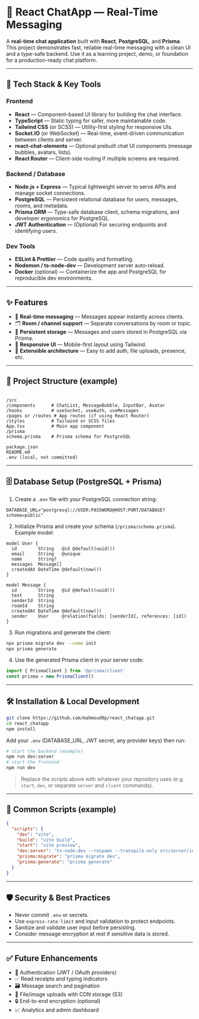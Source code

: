 # 💬 React ChatApp — Real-Time Messaging

A **real-time chat application** built with **React**, **PostgreSQL**, and **Prisma**. This project demonstrates fast, reliable real-time messaging with a clean UI and a type-safe backend. Use it as a learning project, demo, or foundation for a production-ready chat platform.

---

## 🚀 Tech Stack & Key Tools

### **Frontend**
- **React** — Component-based UI library for building the chat interface.
- **TypeScript** — Static typing for safer, more maintainable code.
- **Tailwind CSS** (or SCSS) — Utility-first styling for responsive UIs.
- **Socket.IO** (or WebSocket) — Real-time, event-driven communication between clients and server.
- **react-chat-elements** — Optional prebuilt chat UI components (message bubbles, avatars, lists).
- **React Router** — Client-side routing if multiple screens are required.

### **Backend / Database**
- **Node.js + Express** — Typical lightweight server to serve APIs and manage socket connections.
- **PostgreSQL** — Persistent relational database for users, messages, rooms, and metadata.
- **Prisma ORM** — Type-safe database client, schema migrations, and developer ergonomics for PostgreSQL.
- **JWT Authentication** — (Optional) For securing endpoints and identifying users.

### **Dev Tools**
- **ESLint & Prettier** — Code quality and formatting.
- **Nodemon / ts-node-dev** — Development server auto-reload.
- **Docker** (optional) — Containerize the app and PostgreSQL for reproducible dev environments.

---

## ✨ Features

- 📡 **Real-time messaging** — Messages appear instantly across clients.
- 🗂 **Room / channel support** — Separate conversations by room or topic.
- 💾 **Persistent storage** — Messages and users stored in PostgreSQL via Prisma.
- 📱 **Responsive UI** — Mobile-first layout using Tailwind.
- 🧩 **Extensible architecture** — Easy to add auth, file uploads, presence, etc.

---

## 📂 Project Structure (example)

```

/src
/components      # ChatList, MessageBubble, InputBar, Avatar
/hooks           # useSocket, useAuth, useMessages
/pages or /routes # App routes (if using React Router)
/styles          # Tailwind or SCSS files
App.tsx          # Main app component
/prisma
schema.prisma    # Prisma schema for PostgreSQL

package.json
README.md
.env (local, not committed)

````

---

## 🗄 Database Setup (PostgreSQL + Prisma)

1. Create a `.env` file with your PostgreSQL connection string:

```env
DATABASE_URL="postgresql://USER:PASSWORD@HOST:PORT/DATABASE?schema=public"
````

2. Initialize Prisma and create your schema (`/prisma/schema.prisma`). Example model:

```prisma
model User {
  id        String   @id @default(uuid())
  email     String   @unique
  name      String?
  messages  Message[]
  createdAt DateTime @default(now())
}

model Message {
  id        String   @id @default(uuid())
  text      String
  senderId  String
  roomId    String
  createdAt DateTime @default(now())
  sender    User     @relation(fields: [senderId], references: [id])
}
```

3. Run migrations and generate the client:

```bash
npx prisma migrate dev --name init
npx prisma generate
```

4. Use the generated Prisma client in your server code:

```ts
import { PrismaClient } from '@prisma/client'
const prisma = new PrismaClient()
```

---

## 🛠 Installation & Local Development

```bash
git clone https://github.com/mahmoud0p/react_chatapp.git
cd react_chatapp
npm install
```

Add your `.env` (DATABASE\_URL, JWT secret, any provider keys) then run:

```bash
# start the backend (example)
npm run dev:server
# start the frontend
npm run dev
```

> Replace the scripts above with whatever your repository uses (e.g. `start`, `dev`, or separate `server` and `client` commands).

---

## 🧭 Common Scripts (example)

```json
{
  "scripts": {
    "dev": "vite",
    "build": "vite build",
    "start": "vite preview",
    "dev:server": "ts-node-dev --respawn --transpile-only src/server/index.ts",
    "prisma:migrate": "prisma migrate dev",
    "prisma:generate": "prisma generate"
  }
}
```

---

## 🛡 Security & Best Practices

* Never commit `.env` or secrets.
* Use `express-rate-limit` and input validation to protect endpoints.
* Sanitize and validate user input before persisting.
* Consider message encryption at rest if sensitive data is stored.

---

## ✅ Future Enhancements

* 🔑 Authentication (JWT / OAuth providers)
* ✅ Read receipts and typing indicators
* 🗃️ Message search and pagination
* 📎 File/image uploads with CDN storage (S3)
* 🔒 End-to-end encryption (optional)
* 📈 Analytics and admin dashboard
